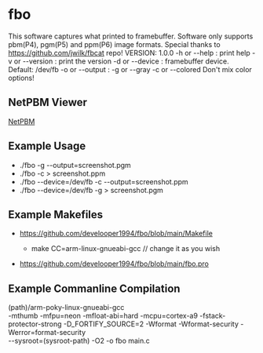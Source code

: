 # fbo
This software captures what printed to framebuffer.
Software only supports pbm(P4), pgm(P5) and ppm(P6) image formats.
Special thanks to https://github.com/jwilk/fbcat repo!
VERSION: 1.0.0
-h <noarg> or --help <noarg> : print help
-v <noarg> or --version <noarg> : print the version
-d <arg> or --device <arg> : framebuffer device. Default: /dev/fb
-o <arg> or --output <arg> :
-g or --gray <noarg>
-c or --colored <noarg>
Don't mix color options!

## NetPBM Viewer
[NetPBM](https://kylepaulsen.com/stuff/NetpbmViewer/)

## Example Usage
- ./fbo -g --output=screenshot.pgm
- ./fbo -c > screenshot.ppm
- ./fbo --device=/dev/fb -c --output=screenshot.ppm
- ./fbo --device=/dev/fb -g > screenshot.pgm

## Example Makefiles
- https://github.com/develooper1994/fbo/blob/main/Makefile
    - make CC=arm-linux-gnueabi-gcc // change it as you wish

- https://github.com/develooper1994/fbo/blob/main/fbo.pro

## Example Commanline Compilation
(path)/arm-poky-linux-gnueabi-gcc \
-mthumb -mfpu=neon -mfloat-abi=hard -mcpu=cortex-a9 -fstack-protector-strong -D_FORTIFY_SOURCE=2 -Wformat -Wformat-security -Werror=format-security \
--sysroot=(sysroot-path) -O2 -o fbo main.c
